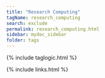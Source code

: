 ```yaml
---
title: "Research Computing"
tagName: research_computing
search: exclude
permalink: research_computing.html
sidebar: mydoc_sidebar
folder: tags
---
```

{% include taglogic.html %}

{% include links.html %}
